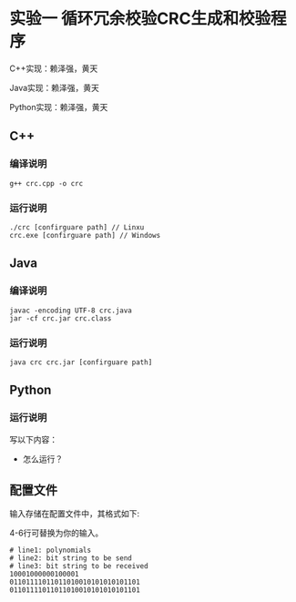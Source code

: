 # 实验一 循环冗余校验CRC生成和校验程序

C++实现：赖泽强，黄天

Java实现：赖泽强，黄天

Python实现：赖泽强，黄天

## C++

### 编译说明

```shell
g++ crc.cpp -o crc
```

### 运行说明

```shell
./crc [confirguare path] // Linxu
crc.exe [confirguare path] // Windows
```

## Java

### 编译说明

```shell
javac -encoding UTF-8 crc.java
jar -cf crc.jar crc.class 
```

### 运行说明

```
java crc crc.jar [confirguare path]
```





## Python

### 运行说明

写以下内容：

- 怎么运行？

## 配置文件

输入存储在配置文件中，其格式如下:

4-6行可替换为你的输入。

```
# line1: polynomials
# line2: bit string to be send
# line3: bit string to be received
10001000000100001
01101111011011010010101010101101
01101111011011010010101010101101
```

## 